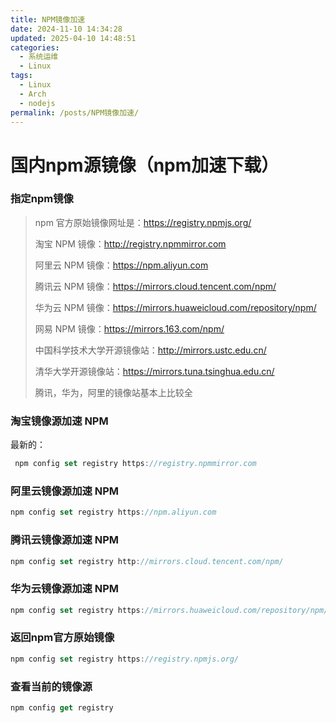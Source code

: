 ```yaml
---
title: NPM镜像加速
date: 2024-11-10 14:34:28
updated: 2025-04-10 14:48:51
categories:
  - 系统运维
  - Linux
tags:
  - Linux
  - Arch
  - nodejs
permalink: /posts/NPM镜像加速/
---
```

# 国内npm源镜像（npm加速下载）

### 指定npm镜像

> npm 官方原始镜像网址是：https://registry.npmjs.org/
>
> 淘宝 NPM 镜像：http://registry.npmmirror.com
>
> 阿里云 NPM 镜像：https://npm.aliyun.com
>
> 腾讯云 NPM 镜像：https://mirrors.cloud.tencent.com/npm/
>
> 华为云 NPM 镜像：https://mirrors.huaweicloud.com/repository/npm/
>
> 网易 NPM 镜像：https://mirrors.163.com/npm/
>
> 中国科学技术大学开源镜像站：http://mirrors.ustc.edu.cn/
>
> 清华大学开源镜像站：https://mirrors.tuna.tsinghua.edu.cn/
>
> 腾讯，华为，阿里的镜像站基本上比较全

### **淘宝**镜像源加速 NPM

最新的：

```typescript
 npm config set registry https://registry.npmmirror.com
```

### **阿里云**镜像源加速 NPM

```typescript
npm config set registry https://npm.aliyun.com
```

### **腾讯云**镜像源加速 NPM

```typescript
npm config set registry http://mirrors.cloud.tencent.com/npm/
```

### **华为云**镜像源加速 NPM

```typescript
npm config set registry https://mirrors.huaweicloud.com/repository/npm/
```

### 返回**npm官方原始镜像**

```typescript
npm config set registry https://registry.npmjs.org/
```

### **查看当前的镜像源**

```typescript
npm config get registry
```
